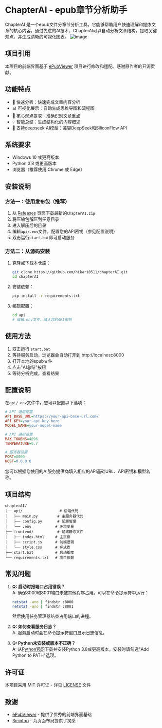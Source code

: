# ChapterAI - epub章节分析助手

ChapterAI 是一个epub文件分章节分析工具，它能够帮助用户快速理解和提炼文章的核心内容。通过先进的AI技术，ChapterAI可以自动分析文章结构，提取关键观点，并生成清晰的可视化图表。
![image](https://github.com/user-attachments/assets/4b4c47e7-0032-437e-bdde-cca36703e94c)


## 项目引用

本项目的前端界面基于 [ePubViewer](https://github.com/pgaskin/ePubViewer) 项目进行修改和适配。感谢原作者的开源贡献。

## 功能特点

- 🚀 快速分析：快速完成文章内容分析
- 📊 可视化展示：自动生成思维导图和流程图
- 🎯 核心观点提取：准确识别文章重点
- 💡 智能总结：生成结构化的内容概述
- 🔄 支持deepseek AI模型：兼容DeepSeek和SiliconFlow API

## 系统要求

- Windows 10 或更高版本
- Python 3.8 或更高版本
- 浏览器（推荐使用 Chrome 或 Edge）

## 安装说明

### 方法一：使用发布包（推荐）

1. 从 [Releases](https://github.com/hikari0511/chapterAI/releases) 页面下载最新的`ChapterAI.zip`
2. 将压缩包解压到任意目录
3. 进入解压后的目录
4. 编辑`api/.env`文件，配置您的API密钥（参见配置说明）
5. 双击运行`start.bat`即可启动服务

### 方法二：从源码安装

1. 克隆或下载本仓库：
   ```bash
   git clone https://github.com/hikari0511/chapterAI.git
   cd chapterAI
   ```

2. 安装依赖：
   ```bash
   pip install -r requirements.txt
   ```

3. 编辑配置：
   ```bash
   cd api
   # 编辑.env文件，填入您的API密钥
   ```

## 使用方法

1. 双击运行 `start.bat`
2. 等待服务启动，浏览器会自动打开到 http://localhost:8000
3. 打开本地的epub文件
4. 点击"AI总结"按钮
5. 等待分析完成，查看结果

## 配置说明

在`api/.env`文件中，您可以配置以下选项：

```ini
# API 通用配置
API_BASE_URL=https://your-api-base-url.com/
API_KEY=your-api-key-here
MODEL_NAME=your-model-name

# API 通用设置
MAX_TOKENS=4096
TEMPERATURE=0.7

# 服务器设置
PORT=8000
HOST=0.0.0.0
```

您可以根据您使用的AI服务提供商填入相应的API基础URL、API密钥和模型名称。

## 项目结构

```
chapterAI/
├── api/                 # 后端代码
│   ├── main.py         # 主服务器代码
│   ├── config.py       # 配置管理
│   └── .env           # 环境变量
├── frontend/           # 前端静态文件
│   ├── index.html     # 主页面
│   ├── script.js      # 前端逻辑
│   └── style.css      # 样式表
├── start.bat          # 启动脚本
└── requirements.txt   # 项目依赖
```

## 常见问题

1. **Q: 启动时报端口占用错误？**  
   A: 确保8000和8001端口未被其他程序占用。可以在命令提示符中运行：
   ```bash
   netstat -ano | findstr :8000
   netstat -ano | findstr :8001
   ```
   然后使用任务管理器结束占用端口的进程。

2. **Q: 如何查看服务日志？**  
   A: 服务启动时会在命令提示符窗口显示日志信息。

3. **Q: Python未安装或版本不正确？**  
   A: 从[Python官网](https://www.python.org/downloads/)下载并安装Python 3.8或更高版本。安装时请勾选"Add Python to PATH"选项。


## 许可证

本项目采用 MIT 许可证 - 详见 [LICENSE](LICENSE) 文件

## 致谢

- [ePubViewer](https://github.com/pgaskin/ePubViewer) - 提供了优秀的前端界面基础
- [3mintop](https://3min.top/) - 为页面布局提供了灵感
